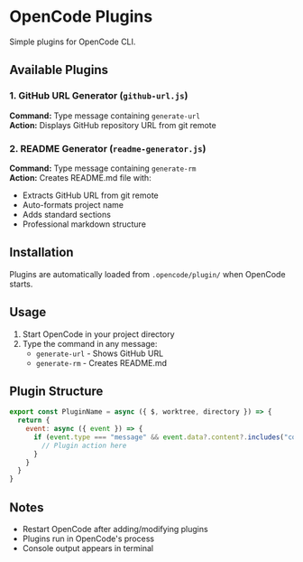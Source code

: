 # OpenCode Plugins

Simple plugins for OpenCode CLI.

## Available Plugins

### 1. GitHub URL Generator (`github-url.js`)
**Command:** Type message containing `generate-url`  
**Action:** Displays GitHub repository URL from git remote

### 2. README Generator (`readme-generator.js`)
**Command:** Type message containing `generate-rm`  
**Action:** Creates README.md file with:
- Extracts GitHub URL from git remote
- Auto-formats project name
- Adds standard sections
- Professional markdown structure

## Installation

Plugins are automatically loaded from `.opencode/plugin/` when OpenCode starts.

## Usage

1. Start OpenCode in your project directory
2. Type the command in any message:
   - `generate-url` - Shows GitHub URL
   - `generate-rm` - Creates README.md

## Plugin Structure

```javascript
export const PluginName = async ({ $, worktree, directory }) => {
  return {
    event: async ({ event }) => {
      if (event.type === "message" && event.data?.content?.includes("command")) {
        // Plugin action here
      }
    }
  }
}
```

## Notes

- Restart OpenCode after adding/modifying plugins
- Plugins run in OpenCode's process
- Console output appears in terminal
